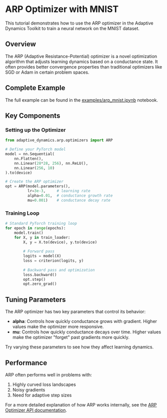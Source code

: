 # ARP Optimizer with MNIST

This tutorial demonstrates how to use the ARP optimizer in the Adaptive Dynamics Toolkit to train a neural network on the MNIST dataset.

## Overview

The ARP (Adaptive Resistance-Potential) optimizer is a novel optimization algorithm that adjusts learning dynamics based on a conductance state. It often provides better convergence properties than traditional optimizers like SGD or Adam in certain problem spaces.

## Complete Example

The full example can be found in the [examples/arp_mnist.ipynb](https://github.com/RDM3DC/adaptive-dynamics-toolkit/blob/main/examples/arp_mnist.ipynb) notebook.

## Key Components

### Setting up the Optimizer

```python
from adaptive_dynamics.arp.optimizers import ARP

# Define your PyTorch model
model = nn.Sequential(
    nn.Flatten(),
    nn.Linear(28*28, 256), nn.ReLU(),
    nn.Linear(256, 10)
).to(device)

# Create the ARP optimizer
opt = ARP(model.parameters(), 
          lr=3e-3,     # learning rate
          alpha=0.01,  # conductance growth rate
          mu=0.001)    # conductance decay rate
```

### Training Loop

```python
# Standard PyTorch training loop
for epoch in range(epochs):
    model.train()
    for X, y in train_loader:
        X, y = X.to(device), y.to(device)
        
        # Forward pass
        logits = model(X)
        loss = criterion(logits, y)
        
        # Backward pass and optimization
        loss.backward()
        opt.step()
        opt.zero_grad()
```

## Tuning Parameters

The ARP optimizer has two key parameters that control its behavior:

- **alpha**: Controls how quickly conductance grows with gradient. Higher values make the optimizer more responsive.
- **mu**: Controls how quickly conductance decays over time. Higher values make the optimizer "forget" past gradients more quickly.

Try varying these parameters to see how they affect learning dynamics.

## Performance

ARP often performs well in problems with:

1. Highly curved loss landscapes
2. Noisy gradients
3. Need for adaptive step sizes

For a more detailed explanation of how ARP works internally, see the [ARP Optimizer API documentation](../api/arp.md).